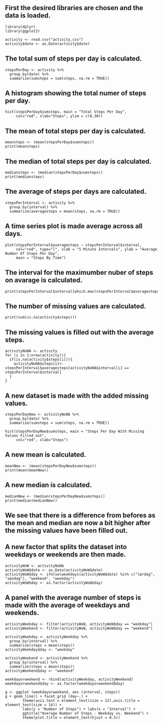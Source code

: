 
## First the desired libraries are chosen and the data is loaded. 
```{r}
library(dplyr)
library(ggplot2)

activity <- read.csv("activity.csv")
activity$date <- as.Date(activity$date)
```
## The total sum of steps per day is calculated.
```{r}
stepsPerDay <- activity %>%
  group_by(date) %>%
  summarize(sumsteps = sum(steps, na.rm = TRUE)) 
```
## A histogram showing the total numer of steps per day.
```{r}
hist(stepsPerDay$sumsteps, main = "Total Steps Per Day", 
     col="red", xlab="Steps", ylim = c(0,30))
```

## The mean of total steps per day is calculated. 

```{r}
meansteps <- (mean(stepsPerDay$sumsteps))
print(meansteps)
```
## The median of total steps per day is calculated.
```{r}
mediansteps <- (median(stepsPerDay$sumsteps))
print(mediansteps)
```
## The average of steps per days are calculated.
```{r}
stepsPerInterval <- activity %>%
  group_by(interval) %>%
  summarize(averagesteps = mean(steps, na.rm = TRUE)) 
```
## A time series plot is made average across all days.
```{r}
plot(stepsPerInterval$averagesteps ~ stepsPerInterval$interval,
     col="red", type="l", xlab = "5 Minute Intervals", ylab = "Average Number Of Steps Per Day",
     main = "Steps By Time")
```

## The interval for the maximumber nuber of steps on avarage is calculated. 

```{r}
print(stepsPerInterval$interval[which.max(stepsPerInterval$averagesteps)])
```
## The number of missing values are calculated. 
```{r}
print(sum(is.na(activity$steps)))
```
## The missing values is filled out with the average steps.
```{r}
activityNoNA <- activity  
for (i in 1:nrow(activity)){
  if(is.na(activity$steps[i])){
    activityNoNA$steps[i]<- stepsPerInterval$averagesteps[activityNoNA$interval[i] == stepsPerInterval$interval]
  }
}
```
## A new dataset is made with the added missing values.
```{r}
stepsPerDayNew <- activityNoNA %>%
  group_by(date) %>%
  summarize(sumsteps = sum(steps, na.rm = TRUE)) 

hist(stepsPerDayNew$sumsteps, main = "Steps Per Day With Missing Values Filled out", 
     col="red", xlab="Steps")
```

## A new mean is calculated.

```{r}
meanNew <- (mean(stepsPerDayNew$sumsteps))
print(mean(meanNew))
```
## A new median is calculated. 

```{r}
medianNew <- (median(stepsPerDayNew$sumsteps))
print(median(medianNew))
```

## We see that there is a difference from befores as the mean and median are now a bit higher after the missing values have been filled out.

## A new factor that splits the dataset into weekdays or weekends are then made.

```{r}
activityWoW <- activityNoNA
activityWoW$date <- as.Date(activityWoW$date)
activityWoW$day <- ifelse(weekdays(activityWoW$date) %in% c("lørdag", "søndag"), "weekend", "weekday")
activityWoW$day <- as.factor(activityWoW$day)
```
## A panel with the average number of steps is made with the average of weekdays and weekends. 

```{r}
activityWeekday <- filter(activityWoW, activityWoW$day == "weekday")
activityWeekend <- filter(activityWoW, activityWoW$day == "weekend")

activityWeekday <- activityWeekday %>%
  group_by(interval) %>%
  summarize(steps = mean(steps)) 
activityWeekday$day <- "weekday"

activityWeekend <- activityWeekend %>%
  group_by(interval) %>%
  summarize(steps = mean(steps)) 
activityWeekend$day <- "weekend"

weekdayorweekend <- rbind(activityWeekday, activityWeekend)
weekdayorweekend$day <- as.factor(weekdayorweekend$day)

g <- ggplot (weekdayorweekend, aes (interval, steps))
g + geom_line() + facet_grid (day~.) + 
        theme(axis.text = element_text(size = 12),axis.title = element_text(size = 14)) + 
        labs(y = "Number of Steps") + labs(x = "Interval") + 
        ggtitle("Average Number of Steps - Weekday vs. Weekend") + 
        theme(plot.title = element_text(hjust = 0.5)) 
```
